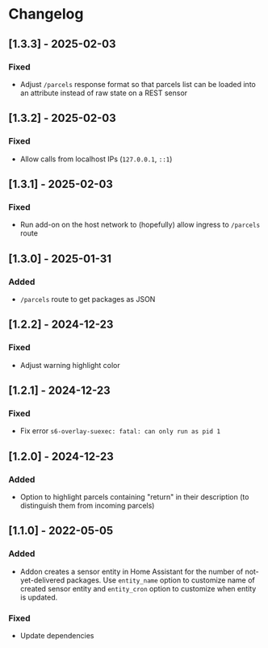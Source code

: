 # Changelog

## [1.3.3] - 2025-02-03

### Fixed

- Adjust `/parcels` response format so that parcels list can be loaded into an attribute instead of raw state on a REST sensor

## [1.3.2] - 2025-02-03

### Fixed

- Allow calls from localhost IPs (`127.0.0.1`, `::1`)

## [1.3.1] - 2025-02-03

### Fixed

- Run add-on on the host network to (hopefully) allow ingress to `/parcels` route

## [1.3.0] - 2025-01-31

### Added

- `/parcels` route to get packages as JSON

## [1.2.2] - 2024-12-23

### Fixed

- Adjust warning highlight color

## [1.2.1] - 2024-12-23

### Fixed

- Fix error `s6-overlay-suexec: fatal: can only run as pid 1`

## [1.2.0] - 2024-12-23

### Added

- Option to highlight parcels containing "return" in their description (to distinguish them from incoming parcels)

## [1.1.0] - 2022-05-05

### Added

- Addon creates a sensor entity in Home Assistant for the number of not-yet-delivered packages. Use `entity_name`
  option to customize name of created sensor entity and `entity_cron` option to customize when entity is updated.

### Fixed

- Update dependencies

